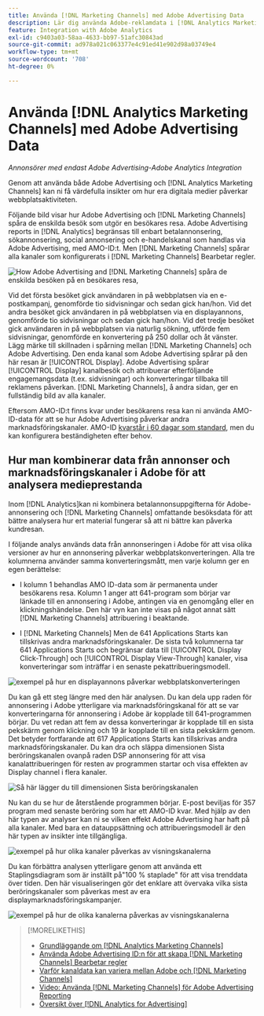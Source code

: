 ```yaml
---
title: Använda [!DNL Marketing Channels] med Adobe Advertising Data
description: Lär dig använda Adobe-reklamdata i [!DNL Analytics Marketing Channels].
feature: Integration with Adobe Analytics
exl-id: c9403a03-58aa-4633-bb97-51afc30843ad
source-git-commit: ad978a021c063377e4c91ed41e902d98a03749e4
workflow-type: tm+mt
source-wordcount: '708'
ht-degree: 0%

---
```


# Använda [!DNL Analytics Marketing Channels] med Adobe Advertising Data

*Annonsörer med endast Adobe Advertising-Adobe Analytics Integration*

Genom att använda både Adobe Advertising och [!DNL Analytics Marketing Channels] kan ni få värdefulla insikter om hur era digitala medier påverkar webbplatsaktiviteten.

<!-- from video: By using Marketing Channels with your Adobe Advertising data, you can get a more holistic view of how your advertising efforts are affecting site behavior. In particular, you can see the value of your view-through and click-through data, and how your advertising assists or is assisted by other channels. -->

Följande bild visar hur Adobe Advertising och [!DNL Marketing Channels] spåra de enskilda besök som utgör en besökares resa. Adobe Advertising reports in [!DNL Analytics] begränsas till enbart betalannonsering, sökannonsering, social annonsering och e-handelskanal som handlas via Adobe Advertising, med AMO-ID:t. Men [!DNL Marketing Channels] spårar alla kanaler som konfigurerats i [!DNL Marketing Channels] Bearbetar regler.

![How Adobe Advertising and [!DNL Marketing Channels] spåra de enskilda besöken på en besökares resa,](/help/integrations/assets/a4adc-mc-sample-journey2.png)

Vid det första besöket gick användaren in på webbplatsen via en e-postkampanj, genomförde tio sidvisningar och sedan gick han/hon. Vid det andra besöket gick användaren in på webbplatsen via en displayannons, genomförde tio sidvisningar och sedan gick han/hon. Vid det tredje besöket gick användaren in på webbplatsen via naturlig sökning, utförde fem sidvisningar, genomförde en konvertering på 250 dollar och åt vänster. Lägg märke till skillnaden i spårning mellan [!DNL Marketing Channels] och Adobe Advertising. Den enda kanal som Adobe Advertising spårar på den här resan är [!UICONTROL Display]. Adobe Advertising spårar [!UICONTROL Display] kanalbesök och attribuerar efterföljande engagemangsdata (t.ex. sidvisningar) och konverteringar tillbaka till reklamens påverkan. [!DNL Marketing Channels], å andra sidan, ger en fullständig bild av alla kanaler.

Eftersom AMO-ID:t finns kvar under besökarens resa kan ni använda AMO-ID-data för att se hur Adobe Advertising påverkar andra marknadsföringskanaler. AMO-ID [kvarstår i 60 dagar som standard](/help/integrations/analytics/overview.md), men du kan konfigurera beständigheten efter behov.

## Hur man kombinerar data från annonser och marknadsföringskanaler i Adobe för att analysera medieprestanda

Inom [!DNL Analytics]kan ni kombinera betalannonsuppgifterna för Adobe-annonsering och [!DNL Marketing Channels] omfattande besöksdata för att bättre analysera hur ert material fungerar så att ni bättre kan påverka kundresan.

I följande analys används data från annonseringen i Adobe för att visa olika versioner av hur en annonsering påverkar webbplatskonverteringen. Alla tre kolumnerna använder samma konverteringsmått, men varje kolumn ger en egen berättelse:

* I kolumn 1 behandlas AMO ID-data som är permanenta under besökarens resa. Kolumn 1 anger att 641-program som börjar var länkade till en annonsering i Adobe, antingen via en genomgång eller en klickningshändelse. Den här vyn kan inte visas på något annat sätt [!DNL Marketing Channels] attribuering i beaktande.

* I [!DNL Marketing Channels] Men de 641 Applications Starts kan tillskrivas andra marknadsföringskanaler. De sista två kolumnerna tar 641 Applications Starts och begränsar data till [!UICONTROL Display Click-Through] och [!UICONTROL Display View-Through] kanaler, visa konverteringar som inträffar i en senaste pekattribueringsmodell.

![exempel på hur en displayannons påverkar webbplatskonverteringen](/help/integrations/assets/a4adc-mc-display-impact.png)

Du kan gå ett steg längre med den här analysen. Du kan dela upp raden för annonsering i Adobe ytterligare via marknadsföringskanal för att se var konverteringarna för annonsering i Adobe är kopplade till 641-programmen börjar. Du vet redan att fem av dessa konverteringar är kopplade till en sista pekskärm genom klickning och 19 är kopplade till en sista pekskärm genom. Det betyder fortfarande att 617 Applications Starts kan tillskrivas andra marknadsföringskanaler. Du kan dra och släppa dimensionen Sista beröringskanalen ovanpå raden DSP annonsering för att visa kanalattribueringen för resten av programmen startar och visa effekten av Display channel i flera kanaler.

![Så här lägger du till dimensionen Sista beröringskanalen](/help/integrations/assets/a4adc-mc-display-impact-ltc.png)

Nu kan du se hur de återstående programmen börjar. E-post beviljas för 357 program med senaste beröring som har ett AMO-ID kvar. Med hjälp av den här typen av analyser kan ni se vilken effekt Adobe Advertising har haft på alla kanaler. Med bara en datauppsättning och attribueringsmodell är den här typen av insikter inte tillgängliga.

![exempel på hur olika kanaler påverkas av visningskanalerna](/help/integrations/assets/a4adc-mc-display-impact-x-channel.png)

Du kan förbättra analysen ytterligare genom att använda ett Staplingsdiagram som är inställt på&quot;100 % staplade&quot; för att visa trenddata över tiden. Den här visualiseringen gör det enklare att övervaka vilka sista beröringskanaler som påverkas mest av era displaymarknadsföringskampanjer.

![exempel på hur de olika kanalerna påverkas av visningskanalerna](/help/integrations/assets/a4adc-mc-display-impact-x-channel-trend.png)

>[!MORELIKETHIS]
>
>* [Grundläggande om [!DNL Analytics Marketing Channels]](mc-overview.md)
>* [Använda Adobe Advertising ID:n för att skapa [!DNL Marketing Channels] Bearbetar regler](mc-ids.md)
>* [Varför kanaldata kan variera mellan Adobe och [!DNL Marketing Channels]](mc-data-variances.md)
>* [Video: Använda [!DNL Marketing Channels] för Adobe Advertising Reporting](https://experienceleague.adobe.com/docs/advertising-cloud-learn/tutorials/analytics/analytics-reporting-a4adc.html)
>* [Översikt över [!DNL Analytics for Advertising]](/help/integrations/analytics/overview.md)


